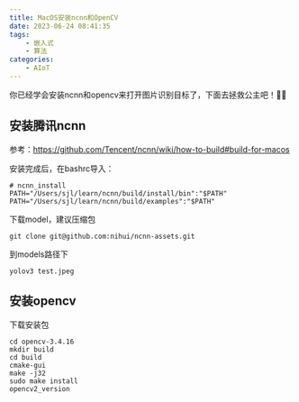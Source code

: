 ```yaml
---
title: MacOS安装ncnn和OpenCV
date: 2023-06-24 08:41:35
tags:
    - 嵌入式
    - 算法
categories: 
    - AIoT
---
```


你已经学会安装ncnn和opencv来打开图片识别目标了，下面去拯救公主吧！🐛🦆

<!-- more -->

## 安装腾讯ncnn
参考：https://github.com/Tencent/ncnn/wiki/how-to-build#build-for-macos

安装完成后，在bashrc导入：

```
# ncnn_install
PATH="/Users/sjl/learn/ncnn/build/install/bin":"$PATH"
PATH="/Users/sjl/learn/ncnn/build/examples":"$PATH"
```

下载model，建议压缩包

```
git clone git@github.com:nihui/ncnn-assets.git
```

到models路径下

```
yolov3 test.jpeg
```

## 安装opencv
下载安装包
```
cd opencv-3.4.16
mkdir build
cd build
cmake-gui
make -j32
sudo make install
opencv2_version
 ```
